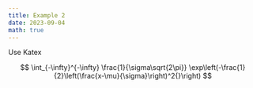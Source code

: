 ```yaml
---
title: Example 2
date: 2023-09-04
math: true
---
```



Use Katex

$$
\int_{-\infty}^{-\infty} \frac{1}{\sigma\sqrt{2\pi}}
    \exp\left(-\frac{1}{2}\left(\frac{x-\mu}{\sigma}\right)^2{}\right)
$$
